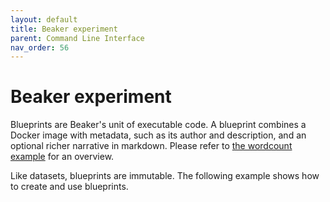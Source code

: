 ```yaml
---
layout: default
title: Beaker experiment
parent: Command Line Interface
nav_order: 56
---
```


# Beaker experiment

Blueprints are Beaker's unit of executable code. A blueprint combines a Docker image with metadata,
such as its author and description, and an optional richer narrative in markdown. Please refer to
[the wordcount example](https://beaker-pub.allenai.org/bp/bp_qbjvcda1sed7) for an overview.

Like datasets, blueprints are immutable. The following example shows how to create and use blueprints.
